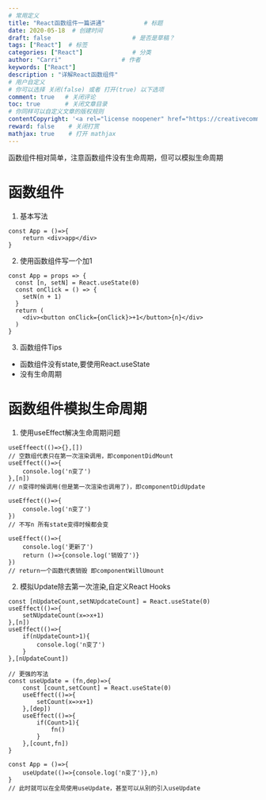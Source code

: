 ```yaml
---
# 常用定义
title: "React函数组件一篇讲通"           # 标题
date: 2020-05-18  # 创建时间
draft: false                       # 是否是草稿？
tags: ["React"]  # 标签
categories: ["React"]              # 分类
author: "Carri"                 # 作者
keywords: ["React"]
description : "详解React函数组件"
# 用户自定义
# 你可以选择 关闭(false) 或者 打开(true) 以下选项
comment: true   # 关闭评论
toc: true       # 关闭文章目录
# 你同样可以自定义文章的版权规则
contentCopyright: '<a rel="license noopener" href="https://creativecommons.org/licenses/by-nc-nd/4.0/" target="_blank">CC BY-NC-ND 4.0</a>'
reward: false	 # 关闭打赏
mathjax: true    # 打开 mathjax
---
```


函数组件相对简单，注意函数组件没有生命周期，但可以模拟生命周期

# 函数组件

1. 基本写法

```
const App = ()=>{
	return <div>app</div>
}
```

2. 使用函数组件写一个加1

```
const App = props => {
  const [n, setN] = React.useState(0)
  const onClick = () => {
    setN(n + 1)
  }
  return (
    <div><button onClick={onClick}>+1</button>{n}</div>
  )
}
```

3. 函数组件Tips

- 函数组件没有state,要使用React.useState
- 没有生命周期

# 函数组件模拟生命周期

1. 使用useEffect解决生命周期问题

```
useEffeect(()=>{},[])
// 空数组代表只在第一次渲染调用，即componentDidMount
useEffect(()=>{
	console.log('n变了')
},[n])
// n变得时候调用(但是第一次渲染也调用了)，即componentDidUpdate

useEffect(()=>{
	console.log('n变了')
})
// 不写n 所有state变得时候都会变

useEffect(()=>{
	console.log('更新了')
	return ()=>{console.log('销毁了')}
})
// return一个函数代表销毁 即componentWillUmount
```

2. 模拟Update除去第一次渲染,自定义React Hooks

```
const [nUpdateCount,setNUpdcateCount] = React.useState(0)
useEffect(()=>{
	setNUpdateCount(x=>x+1)
},[n])
useEffect(()=>{
	if(nUpdateCount>1){
		console.log('n变了')
	}
},[nUpdateCount])

// 更强的写法
const useUpdate = (fn,dep)=>{
	const [count,setCount] = React.useState(0)
	useEffect(()=>{
		setCount(x=>x+1)
	},[dep])
	useEffect(()=>{
		if(Count>1){
			fn()
		}
	},[count,fn])
}

const App = ()=>{
	useUpdate(()=>{console.log('n变了')},n)
}
// 此时就可以在全局使用useUpdate，甚至可以从别的引入useUpdate
```
